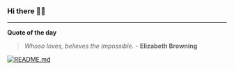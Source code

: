 ### Hi there 👋🏻


---

**Quote of the day**

> *Whoso loves, believes the impossible.* - **Elizabeth Browning** 

[![README.md](https://github.com/marcolovazzano/marcolovazzano/actions/workflows/readme.yml/badge.svg?branch=main)](https://github.com/marcolovazzano/marcolovazzano/actions/workflows/readme.yml)
